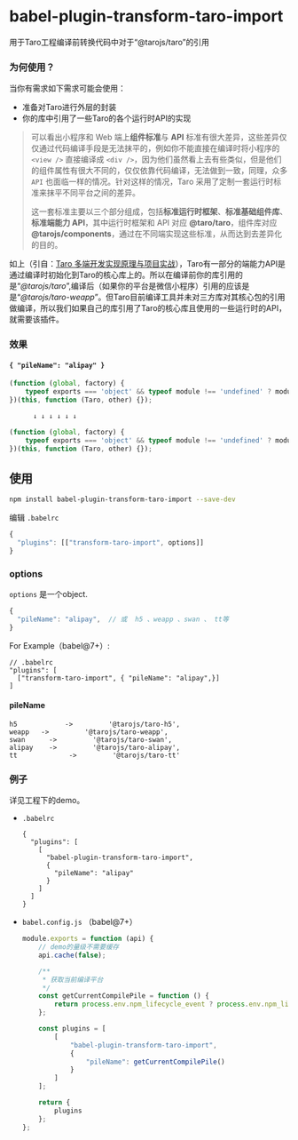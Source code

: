 # babel-plugin-transform-taro-import
用于Taro工程编译前转换代码中对于“@tarojs/taro”的引用

### 为何使用？

当你有需求如下需求可能会使用：

- 准备对Taro进行外层的封装
- 你的库中引用了一些Taro的各个运行时API的实现



> 可以看出小程序和 Web 端上**组件标准**与 **API** 标准有很大差异，这些差异仅仅通过代码编译手段是无法抹平的，例如你不能直接在编译时将小程序的 `<view />` 直接编译成 `<div />`，因为他们虽然看上去有些类似，但是他们的组件属性有很大不同的，仅仅依靠代码编译，无法做到一致，同理，众多 `API` 也面临一样的情况。针对这样的情况，Taro 采用了定制一套运行时标准来抹平不同平台之间的差异。
>
> 这一套标准主要以三个部分组成，包括**标准运行时框架**、**标准基础组件库**、**标准端能力 API**，其中运行时框架和 API 对应 **@taro/taro**，组件库对应 **@tarojs/components**，通过在不同端实现这些标准，从而达到去差异化的目的。

如上（引自：[Taro 多端开发实现原理与项目实战](https://juejin.im/book/5b73a131f265da28065fb1cd)），Taro有一部分的端能力API是通过编译时初始化到Taro的核心库上的。所以在编译前你的库引用的是“*@tarojs/taro*”,编译后（如果你的平台是微信小程序）引用的应该是是“*@tarojs/taro-weapp*”。但Taro目前编译工具并未对三方库对其核心包的引用做编译，所以我们如果自己的库引用了Taro的核心库且使用的一些运行时的API，就需要该插件。  

### 效果


#### `{ "pileName": "alipay" }`

```javascript
(function (global, factory) {
    typeof exports === 'object' && typeof module !== 'undefined' ? module.exports = factory(require('@tarojs/taro'), require('other')) : typeof define === 'function' && define.amd ? define(['@tarojs/taro', 'other'], factory) : (global = global || self, global.demo = factory(global.Taro, global.other));
})(this, function (Taro, other) {});

      ↓ ↓ ↓ ↓ ↓ ↓

(function (global, factory) {
    typeof exports === 'object' && typeof module !== 'undefined' ? module.exports = factory(require('@tarojs/taro-alipay'), require('other')) : typeof define === 'function' && define.amd ? define(['@tarojs/taro-alipay', 'other'], factory) : (global = global || self, global.demo = factory(global.Taro, global.other));
})(this, function (Taro, other) {});
```

## 使用

```bash
npm install babel-plugin-transform-taro-import --save-dev
```

编辑 `.babelrc`

```js
{
  "plugins": [["transform-taro-import", options]]
}
```

### options

`options` 是一个object.

```javascript
{
  "pileName": "alipay",  // 或  h5 、weapp 、swan 、 tt等
}
```

For Example（babel@7+）:

```javascrit
// .babelrc
"plugins": [
  ["transform-taro-import", { "pileName": "alipay",}]
]
```

#### pileName

```
h5            ->         '@tarojs/taro-h5',
weapp   ->         '@tarojs/taro-weapp',
swan      ->         '@tarojs/taro-swan',
alipay    ->         '@tarojs/taro-alipay',
tt             ->         '@tarojs/taro-tt'
```

### 例子

详见工程下的demo。

- `.babelrc`

  ```
  {
    "plugins": [
      [
        "babel-plugin-transform-taro-import",
        {
          "pileName": "alipay"
        }
      ]
    ]
  }
  ```

- `babel.config.js` （babel@7+）

  ``` javascript
  module.exports = function (api) {
      // demo的量级不需要缓存
      api.cache(false);
  
      /**
       * 获取当前编译平台
       */
      const getCurrentCompilePile = function () {
          return process.env.npm_lifecycle_event ? process.env.npm_lifecycle_event.replace('demo:', '') : null;
      };
  
      const plugins = [
          [
              "babel-plugin-transform-taro-import",
              {
                  "pileName": getCurrentCompilePile()
              }
          ]
      ];
  
      return {
          plugins
      };
  };
  ```

